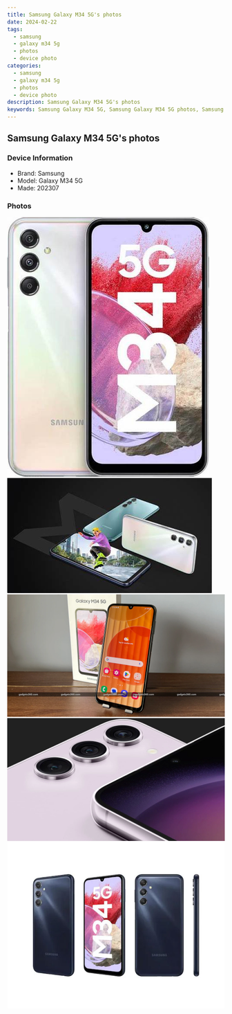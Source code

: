 ```yaml
---
title: Samsung Galaxy M34 5G's photos
date: 2024-02-22
tags: 
  - samsung
  - galaxy m34 5g
  - photos
  - device photo
categories: 
  - samsung
  - galaxy m34 5g
  - photos
  - device photo
description: Samsung Galaxy M34 5G's photos
keywords: Samsung Galaxy M34 5G, Samsung Galaxy M34 5G photos, Samsung Galaxy M34 5G device photo
---
```


## Samsung Galaxy M34 5G's photos

### Device Information

- Brand: Samsung
- Model: Galaxy M34 5G
- Made: 202307

### Photos

![/images/best-assets/devices/samsung/samsung-galaxy-m34-5g/1.jpg](/images/best-assets/devices/samsung/samsung-galaxy-m34-5g/1.jpg)
![/images/best-assets/devices/samsung/samsung-galaxy-m34-5g/2.jpg](/images/best-assets/devices/samsung/samsung-galaxy-m34-5g/2.jpg)
![/images/best-assets/devices/samsung/samsung-galaxy-m34-5g/3.jpg](/images/best-assets/devices/samsung/samsung-galaxy-m34-5g/3.jpg)
![/images/best-assets/devices/samsung/samsung-galaxy-m34-5g/4.jpg](/images/best-assets/devices/samsung/samsung-galaxy-m34-5g/4.jpg)
![/images/best-assets/devices/samsung/samsung-galaxy-m34-5g/5.jpg](/images/best-assets/devices/samsung/samsung-galaxy-m34-5g/5.jpg)
